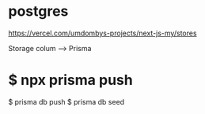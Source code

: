 # postgres
https://vercel.com/umdombys-projects/next-js-my/stores

Storage
colum --> Prisma

# $ npx prisma push

$ prisma db push
$ prisma db seed